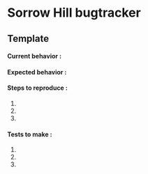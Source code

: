 # Sorrow Hill bugtracker

## Template

#### Current behavior :

#### Expected behavior :

#### Steps to reproduce :
  1. 
  2. 
  3. 

#### Tests to make :
  1. 
  2. 
  3. 
